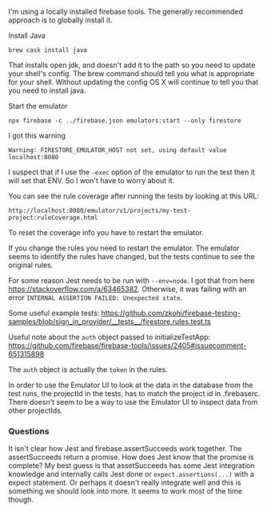 I'm using a locally installed firebase tools. The generally recommended approach is to globally install it.

Install Java

    brew cask install java

That installs open jdk, and doesn't add it to the path so you need to update your shell's config.
The brew command should tell you what is appropriate for your shell.
Without updating the config OS X will continue to tell you that you need to install java.

Start the emulator

    npx firebase -c ../firebase.json emulators:start --only firestore

I got this warning

    Warning: FIRESTORE_EMULATOR_HOST not set, using default value localhost:8080

I suspect that if I use the `-exec` option of the emulator to run the test then it
will set that ENV. So I won't have to worry about it.

You can see the rule coverage after running the tests by looking at this URL:

    http://localhost:8080/emulator/v1/projects/my-test-project:ruleCoverage.html

To reset the coverage info you have to restart the emulator.

If you change the rules you need to restart the emulator. The emulator seems to
identify the rules have changed, but the tests continue to see the original rules.

For some reason Jest needs to be run with `--env=node`. I got that from here https://stackoverflow.com/a/63465382.
Otherwise, it was failing with an error `INTERNAL ASSERTION FAILED: Unexpected state`.

Some useful example tests: https://github.com/zkohi/firebase-testing-samples/blob/sign_in_provider/__tests__/firestore.rules.test.ts

Useful note about the `auth` object passed to initializeTestApp:
https://github.com/firebase/firebase-tools/issues/2405#issuecomment-651315898

The `auth` object is actually the `token` in the rules.

In order to use the Emulator UI to look at the data in the database from the test runs,
the projectId in the tests, has to match the project id in .firebaserc.
There doesn't seem to be a way to use the Emulator UI to inspect data from other
projectIds.

### Questions

It isn't clear how Jest and firebase.assertSucceeds work together. The assertSucceeds
return a promise. How does Jest know that the promise is complete? My best guess is
that assetSucceeds has some Jest integration knowledge and internally calls Jest done
or `expect.assertions(...)` with a expect statement.
Or perhaps it doesn't really integrate well and this is something we should look into more.
It seems to work most of the time though.

